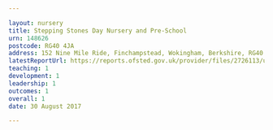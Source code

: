 ```yaml
---

layout: nursery
title: Stepping Stones Day Nursery and Pre-School
urn: 148626
postcode: RG40 4JA
address: 152 Nine Mile Ride, Finchampstead, Wokingham, Berkshire, RG40 4JA
latestReportUrl: https://reports.ofsted.gov.uk/provider/files/2726113/urn/148626.pdf
teaching: 1
development: 1
leadership: 1
outcomes: 1
overall: 1
date: 30 August 2017

---
```

